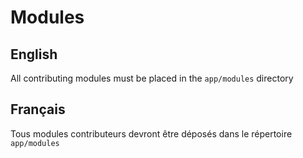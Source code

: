 # Modules

## English

All contributing modules must be placed in the `app/modules` directory

## Français

Tous modules contributeurs devront être déposés dans le répertoire `app/modules`
